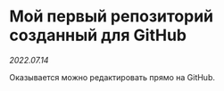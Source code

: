 # Мой первый репозиторий созданный для GitHub
*2022.07.14*

Оказывается можно редактировать прямо на GitHub.

